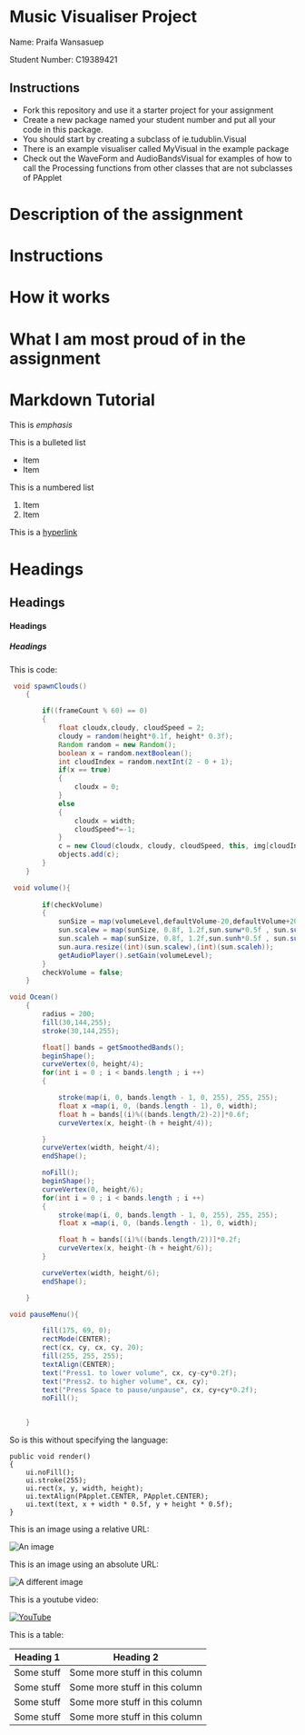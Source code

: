# Music Visualiser Project

Name: Praifa Wansasuep

Student Number: C19389421

## Instructions
- Fork this repository and use it a starter project for your assignment
- Create a new package named your student number and put all your code in this package.
- You should start by creating a subclass of ie.tudublin.Visual
- There is an example visualiser called MyVisual in the example package
- Check out the WaveForm and AudioBandsVisual for examples of how to call the Processing functions from other classes that are not subclasses of PApplet

# Description of the assignment

# Instructions

# How it works

# What I am most proud of in the assignment

# Markdown Tutorial

This is *emphasis*

This is a bulleted list

- Item
- Item

This is a numbered list

1. Item
1. Item

This is a [hyperlink](http://bryanduggan.org)

# Headings
## Headings
#### Headings
##### Headings

This is code: 

```Java
 void spawnClouds()
    {   

        if((frameCount % 60) == 0)
        {
            float cloudx,cloudy, cloudSpeed = 2;
            cloudy = random(height*0.1f, height* 0.3f);
            Random random = new Random();
            boolean x = random.nextBoolean();  
            int cloudIndex = random.nextInt(2 - 0 + 1);
            if(x == true)
            {
                cloudx = 0;
            }
            else
            {
                cloudx = width;
                cloudSpeed*=-1;
            }
            c = new Cloud(cloudx, cloudy, cloudSpeed, this, img[cloudIndex]);
            objects.add(c);
        }
    }
```

```Java
 void volume(){
        
        if(checkVolume)
        {
            sunSize = map(volumeLevel,defaultVolume-20,defaultVolume+20, 0.8f, 1.2f);
            sun.scalew = map(sunSize, 0.8f, 1.2f,sun.sunw*0.5f , sun.sunw*1.5f);
            sun.scaleh = map(sunSize, 0.8f, 1.2f,sun.sunh*0.5f , sun.sunh*1.5f);
            sun.aura.resize((int)(sun.scalew),(int)(sun.scaleh));
            getAudioPlayer().setGain(volumeLevel);
        }
        checkVolume = false;
    }
```

```Java
void Ocean()
    {
        radius = 200;
        fill(30,144,255);
        stroke(30,144,255);

        float[] bands = getSmoothedBands();
        beginShape();
        curveVertex(0, height/4);
        for(int i = 0 ; i < bands.length ; i ++)
        {

            stroke(map(i, 0, bands.length - 1, 0, 255), 255, 255);
            float x =map(i, 0, (bands.length - 1), 0, width);
            float h = bands[(i)%((bands.length/2)-2)]*0.6f;
            curveVertex(x, height-(h + height/4));

        }
        curveVertex(width, height/4);
        endShape();

        noFill();
        beginShape();
        curveVertex(0, height/6);
        for(int i = 0 ; i < bands.length ; i ++)
        {
            stroke(map(i, 0, bands.length - 1, 0, 255), 255, 255);
            float x =map(i, 0, (bands.length - 1), 0, width);

            float h = bands[(i)%((bands.length/2))]*0.2f;
            curveVertex(x, height-(h + height/6));
        }

        curveVertex(width, height/6);
        endShape();

    }
```

```Java
void pauseMenu(){

        fill(175, 69, 0);
        rectMode(CENTER);
        rect(cx, cy, cx, cy, 20);
        fill(255, 255, 255);
        textAlign(CENTER);
        text("Press1. to lower volume", cx, cy-cy*0.2f);
        text("Press2. to higher volume", cx, cy);
        text("Press Space to pause/unpause", cx, cy+cy*0.2f);
        noFill();


    }
```
So is this without specifying the language:

```
public void render()
{
	ui.noFill();
	ui.stroke(255);
	ui.rect(x, y, width, height);
	ui.textAlign(PApplet.CENTER, PApplet.CENTER);
	ui.text(text, x + width * 0.5f, y + height * 0.5f);
}
```

This is an image using a relative URL:

![An image](images/p8.png)

This is an image using an absolute URL:

![A different image](https://bryanduggandotorg.files.wordpress.com/2019/02/infinite-forms-00045.png?w=595&h=&zoom=2)

This is a youtube video:

[![YouTube](https://i.ytimg.com/vi/FdjRmAJo3ck/maxresdefault.jpg)](https://youtu.be/FdjRmAJo3ck)

This is a table:

| Heading 1 | Heading 2 |
|-----------|-----------|
|Some stuff | Some more stuff in this column |
|Some stuff | Some more stuff in this column |
|Some stuff | Some more stuff in this column |
|Some stuff | Some more stuff in this column |


